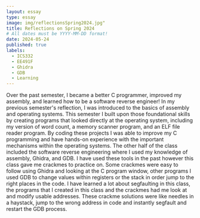 ```yaml
---
layout: essay
type: essay
image: img/reflectionsSpring2024.jpg"
title: Reflections on Spring 2024
# All dates must be YYYY-MM-DD format!
date: 2024-05-24
published: true
labels:
  - ICS332
  - EE491F
  - Ghidra
  - GDB
  - Learning
---
```


  
  Over the past semester, I became a better C programmer, improved my assembly, and learned how to be a software reverse engineer! In my previous semester's reflection, I was introduced to the basics of assembly and operating systems. This semester I built upon those foundational skills by creating programs that looked directly at the operating system, including my version of word count, a memory scanner program, and an ELF file reader program. By coding these projects I was able to improve my C programming and have hands-on experience with the important mechanisms within the operating systems. The other half of the class included the software reverse engineering where I used my knowledge of assembly, Ghidra, and GDB. I have used these tools in the past however this class gave me crackmes to practice on. Some crackmes were easy to follow using Ghidra and looking at the C program window, other programs I used GDB to change values within registers or the stack in order jump to the right places in the code.  I have learned a lot about segfaulting in this class, the programs that I created in this class and the crackmes had me look at and modify usable addresses. These crackme solutions were like needles in a haystack, jump to the wrong address in code and instantly segfault and restart the GDB process. 
  
